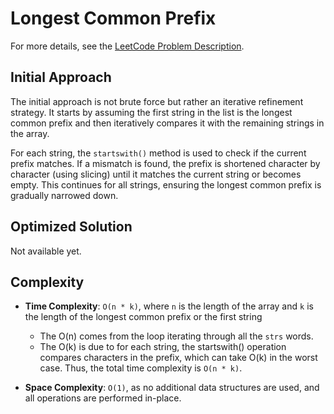 # Longest Common Prefix

For more details, see the [LeetCode Problem Description](https://leetcode.com/problems/longest-common-prefix/description/).

## Initial Approach

The initial approach is not brute force but rather an iterative refinement strategy. It starts by assuming the first string in the list is the longest common prefix and then iteratively compares it with the remaining strings in the array.

For each string, the `startswith()` method is used to check if the current prefix matches. If a mismatch is found, the prefix is shortened character by character (using slicing) until it matches the current string or becomes empty. This continues for all strings, ensuring the longest common prefix is gradually narrowed down.

## Optimized Solution

Not available yet.

## Complexity

- **Time Complexity**: `O(n * k)`, where `n` is the length of the array and `k` is the length of the longest common prefix or the first string

  - The O(n) comes from the loop iterating through all the `strs` words.
  - The O(k) is due to for each string, the startswith() operation compares characters in the prefix, which can take O(k) in the worst case. Thus, the total time complexity is `O(n * k)`.

- **Space Complexity**: `O(1)`, as no additional data structures are used, and all operations are performed in-place.
